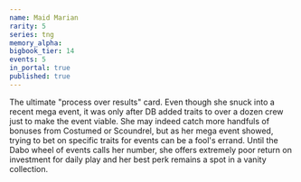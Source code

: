 ```yaml
---
name: Maid Marian
rarity: 5
series: tng
memory_alpha:
bigbook_tier: 14
events: 5
in_portal: true
published: true
---
```


The ultimate "process over results" card. Even though she snuck into a recent mega event, it was only after DB added traits to over a dozen crew just to make the event viable. She may indeed catch more handfuls of bonuses from Costumed or Scoundrel, but as her mega event showed, trying to bet on specific traits for events can be a fool's errand. Until the Dabo wheel of events calls her number, she offers extremely poor return on investment for daily play and her best perk remains a spot in a vanity collection.
